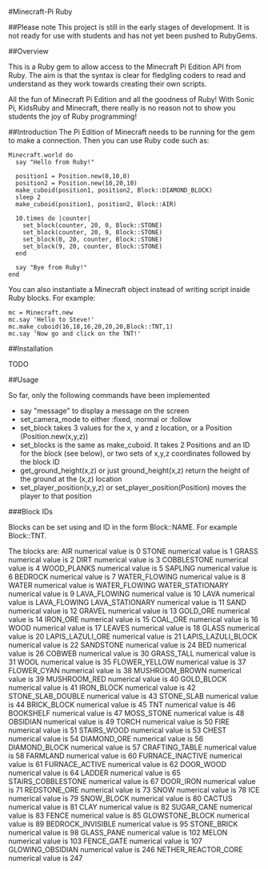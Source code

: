 #Minecraft-Pi Ruby

##Please note
This project is still in the early stages of development. It is not ready for use
with students and has not yet been pushed to RubyGems.

##Overview

This is a Ruby gem to allow access to the Minecraft Pi Edition API from Ruby.
The aim is that the syntax is clear for fledgling coders to read and
understand as they work towards creating their own scripts.

All the fun of Minecraft Pi Edition and all the goodness of Ruby! With Sonic Pi, 
KidsRuby and Minecraft, there really is no reason not to show you students the 
joy of Ruby programming!

##Introduction
The Pi Edition of Minecraft needs to be running for the gem to make a connection. Then you can use Ruby 
code such as:
```
Minecraft.world do
  say "Hello from Ruby!"
    
  position1 = Position.new(0,10,0)
  position2 = Position.new(10,20,10)
  make_cuboid(position1, position2, Block::DIAMOND_BLOCK)
  sleep 2
  make_cuboid(position1, position2, Block::AIR)
  
  10.times do |counter|
    set_block(counter, 20, 0, Block::STONE)
    set_block(counter, 20, 9, Block::STONE)
    set_block(0, 20, counter, Block::STONE)
    set_block(9, 20, counter, Block::STONE)
  end
  
  say "Bye from Ruby!"  
end
```

You can also instantiate a Minecraft object instead of writing script inside Ruby blocks.
For example:
```
mc = Minecraft.new
mc.say 'Hello to Steve!'
mc.make_cuboid(16,18,16,20,20,20,Block::TNT,1)
mc.say 'Now go and click on the TNT!'
```
##Installation

TODO

##Usage

So far, only the following commands have been implemented

- say "message" to display a message on the screen
- set_camera_mode to either :fixed, :normal or :follow 
- set_block takes 3 values for the x, y and z location, or a Position (Position.new(x,y,z))
- set_blocks is the same as make_cuboid. It takes 2 Positions and an ID for the block (see below), or 
two sets of x,y,z coordinates followed by the block ID
- get_ground_height(x,z) or just ground_height(x,z) return the height of the ground at the (x,z) location
- set_player_position(x,y,z) or set_player_position(Position) moves the player to that position

###Block IDs

Blocks can be set using and ID in the form Block::NAME. For example Block::TNT.

The blocks are:
  AIR                 numerical value is 0
  STONE               numerical value is 1
  GRASS               numerical value is 2
  DIRT                numerical value is 3
  COBBLESTONE         numerical value is 4
  WOOD_PLANKS         numerical value is 5
  SAPLING             numerical value is 6
  BEDROCK             numerical value is 7
  WATER_FLOWING       numerical value is 8
  WATER               numerical value is WATER_FLOWING
  WATER_STATIONARY    numerical value is 9
  LAVA_FLOWING        numerical value is 10
  LAVA                numerical value is LAVA_FLOWING
  LAVA_STATIONARY     numerical value is 11
  SAND                numerical value is 12
  GRAVEL              numerical value is 13
  GOLD_ORE            numerical value is 14
  IRON_ORE            numerical value is 15
  COAL_ORE            numerical value is 16
  WOOD                numerical value is 17
  LEAVES              numerical value is 18
  GLASS               numerical value is 20
  LAPIS_LAZULI_ORE    numerical value is 21
  LAPIS_LAZULI_BLOCK  numerical value is 22
  SANDSTONE           numerical value is 24
  BED                 numerical value is 26
  COBWEB              numerical value is 30
  GRASS_TALL          numerical value is 31
  WOOL                numerical value is 35
  FLOWER_YELLOW       numerical value is 37
  FLOWER_CYAN         numerical value is 38
  MUSHROOM_BROWN      numerical value is 39
  MUSHROOM_RED        numerical value is 40
  GOLD_BLOCK          numerical value is 41
  IRON_BLOCK          numerical value is 42
  STONE_SLAB_DOUBLE   numerical value is 43
  STONE_SLAB          numerical value is 44
  BRICK_BLOCK         numerical value is 45
  TNT                 numerical value is 46
  BOOKSHELF           numerical value is 47
  MOSS_STONE          numerical value is 48
  OBSIDIAN            numerical value is 49
  TORCH               numerical value is 50
  FIRE                numerical value is 51
  STAIRS_WOOD         numerical value is 53
  CHEST               numerical value is 54
  DIAMOND_ORE         numerical value is 56
  DIAMOND_BLOCK       numerical value is 57
  CRAFTING_TABLE      numerical value is 58
  FARMLAND            numerical value is 60
  FURNACE_INACTIVE    numerical value is 61
  FURNACE_ACTIVE      numerical value is 62
  DOOR_WOOD           numerical value is 64
  LADDER              numerical value is 65
  STAIRS_COBBLESTONE  numerical value is 67
  DOOR_IRON           numerical value is 71
  REDSTONE_ORE        numerical value is 73
  SNOW                numerical value is 78
  ICE                 numerical value is 79
  SNOW_BLOCK          numerical value is 80
  CACTUS              numerical value is 81
  CLAY                numerical value is 82
  SUGAR_CANE          numerical value is 83
  FENCE               numerical value is 85
  GLOWSTONE_BLOCK     numerical value is 89
  BEDROCK_INVISIBLE   numerical value is 95
  STONE_BRICK         numerical value is 98
  GLASS_PANE          numerical value is 102
  MELON               numerical value is 103
  FENCE_GATE          numerical value is 107
  GLOWING_OBSIDIAN    numerical value is 246
  NETHER_REACTOR_CORE numerical value is 247

